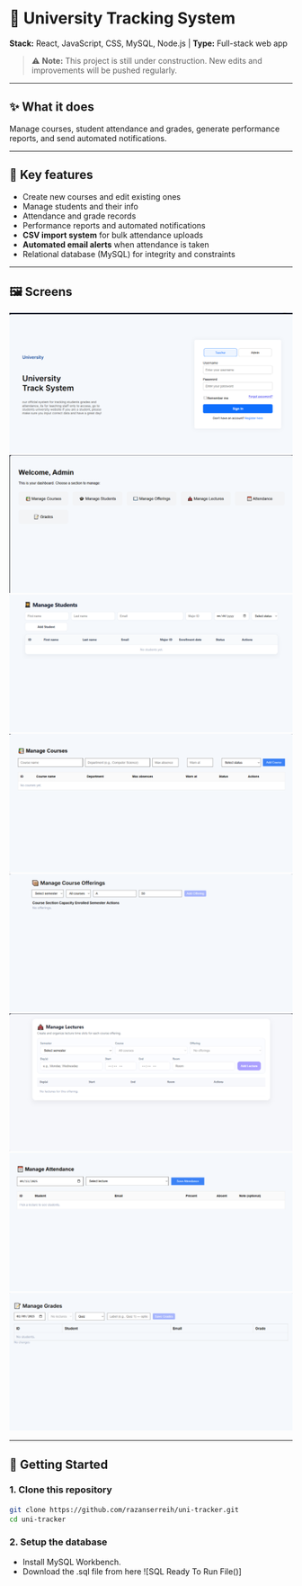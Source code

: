 # 🏫 University Tracking System
**Stack:** React, JavaScript, CSS, MySQL, Node.js | **Type:** Full-stack web app  

> ⚠️ **Note:** This project is still under construction. New edits and improvements will be pushed regularly.  

---

## ✨ What it does
Manage courses, student attendance and grades, generate performance reports, and send automated notifications.  

---

## 🔩 Key features
- Create new courses and edit existing ones  
- Manage students and their info  
- Attendance and grade records  
- Performance reports and automated notifications  
- **CSV import system** for bulk attendance uploads  
- **Automated email alerts** when attendance is taken  
- Relational database (MySQL) for integrity and constraints  

---

## 🖼️ Screens
![Login Page](docs/LoginPage.PNG "Login Page")  
![Dashboard](docs/AdminDashboard.PNG)  
![Manage Students](docs/ManageStudents.PNG)  
![Manage Courses](docs/ManageCourses.PNG)  
![Manage Course Offerings](docs/ManageCourseOfferings.PNG)  
![Manage Lectures](docs/ManageLectures.PNG)  
![Manage Attendance](docs/ManageAttendance.PNG)  
![Manage Grades](docs/ManageGrades.PNG)  

---

## 🚀 Getting Started

### 1. Clone this repository
```bash
git clone https://github.com/razanserreih/uni-tracker.git
cd uni-tracker
```

### 2. Setup the database
- Install MySQL Workbench.
- Download the .sql file from here ![SQL Ready To Run File()] 

